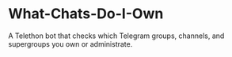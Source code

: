 # What-Chats-Do-I-Own
A Telethon bot that checks which Telegram groups, channels, and supergroups you own or administrate.
